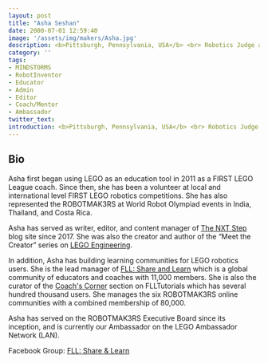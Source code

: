 ```yaml
---
layout: post
title: "Asha Seshan"
date: 2000-07-01 12:59:40
image: '/assets/img/makers/Asha.jpg'
description: <b>Pittsburgh, Pennsylvania, USA</b> <br> Robotics Judge and Mentor
category: ''
tags:
- MINDSTORMS
- RobotInventor
- Educator
- Admin
- Editor
- Coach/Mentor
- Ambassador
twitter_text:
introduction: <b>Pittsburgh, Pennsylvania, USA</b> <br> Robotics Judge and Mentor
---
```


## Bio

Asha first began using LEGO as an education tool in 2011 as a FIRST LEGO League coach. Since then, she has been a volunteer at local and international level FIRST LEGO robotics competitions. She has also represented the ROBOTMAK3RS at World Robot Olympiad events in India, Thailand, and Costa Rica.

Asha has served as writer, editor, and content manager of <a href="http://www.thenxtstep.com/">The NXT Step</a> blog site since 2017. She was also the creator and author of the “Meet the Creator” series on <a href="http://www.legoengineering.com/?s=meet+the+creator">LEGO Engineering</a>.

In addition, Asha has building learning communities for LEGO robotics users. She is the lead manager of <a href="https://www.facebook.com/groups/FLLShareandLearn/">FLL: Share and Learn</a> which is a global community of educators and coaches with 11,000 members. She is also the curator of the <a href="http://http://flltutorials.com/CoachCorner.html">Coach's Corner</a> section on FLLTutorials which has several hundred thousand users. She manages the six ROBOTMAK3RS online communities with a combined membership of 80,000.

Asha has served on the ROBOTMAK3RS Executive Board since its inception, and is currently our Ambassador on the LEGO Ambassador Network (LAN).


Facebook Group: [FLL: Share & Learn](https://www.facebook.com/groups/FLLShareandLearn/)

